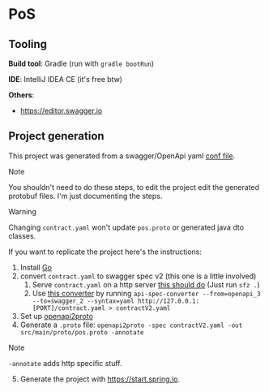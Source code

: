 # PoS

## Tooling

__Build tool__: Gradle (run with `gradle bootRun`)

__IDE__: IntelliJ IDEA CE (it's free btw)

__Others__:
- https://editor.swagger.io

## Project generation

This project was generated from a swagger/OpenApi yaml [conf file](contract.yaml).

> [!NOTE]
> You shouldn't need to do these steps, to edit the project edit the generated protobuf files. I'm just documenting the steps.

> [!WARNING]
> Changing `contract.yaml` won't update `pos.proto` or generated java dto classes.

If you want to replicate the project here's the instructions:

1. Install [Go](https://go.dev/dl/)
2. convert `contract.yaml` to swagger spec v2 (this one is a little involved)
   1. Serve `contract.yaml` on a http server [this should do](https://crates.io/crates/sfz) (Just run `sfz .`)
   2. Use [this converter](https://github.com/LucyBot-Inc/api-spec-converter) by running `api-spec-converter --from=openapi_3 --to=swagger_2 --syntax=yaml http://127.0.0.1:[PORT]/contract.yaml > contractV2.yaml`
3. Set up [openapi2proto](https://github.com/nytimes/openapi2proto)
4. Generate a `.proto` file: `openapi2proto -spec contractV2.yaml -out src/main/proto/pos.proto -annotate`
> [!NOTE]
> `-annotate` adds http specific stuff.
5. Generate the project with https://start.spring.io.





